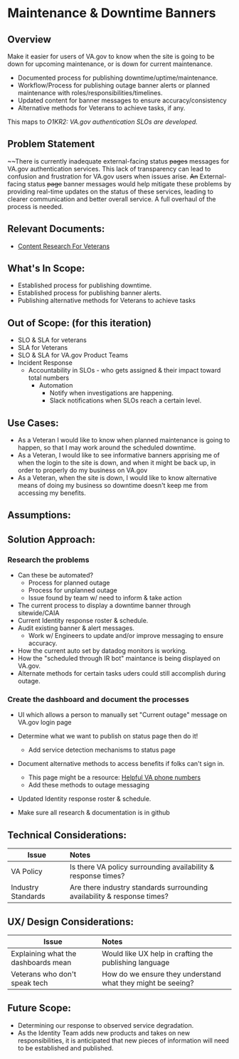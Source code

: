 # Maintenance & Downtime Banners

## Overview
Make it easier for users of VA.gov to know when the site is going to be down for upcoming maintenance, or is down for current maintenance.

- Documented process for publishing downtime/uptime/maintenance.
- Workflow/Process for publishing outage banner alerts or planned maintenance with roles/responsibilities/timelines.
- Updated content for banner messages to ensure accuracy/consistency
- Alternative methods for Veterans to achieve tasks, if any.

This maps to _O1KR2: VA.gov authentication SLOs are developed._


## Problem Statement
~~There is currently inadequate external-facing status ~~pages~~ messages for VA.gov authentication services. This lack of transparency can lead to confusion and frustration for VA.gov users when issues arise. ~~An~~ External-facing status ~~page~~ banner messages would help mitigate these problems by providing real-time updates on the status of these services, leading to clearer communication and better overall service. A full overhaul of the process is needed. 

## Relevant Documents:

* [Content Research For Veterans](https://github.com/department-of-veterans-affairs/va.gov-team/blob/master/products/identity/Research/2024-03%20Service%20Level%20Objectives/Content%20research%20for%20Veterans.md)

## What's In Scope: 

- Established process for publishing downtime.
- Established process for publishing banner alerts.
- Publishing alternative methods for Veterans to achieve tasks



## Out of Scope: (for this iteration)
* SLO & SLA for veterans
* SLA for Veterans
* SLO & SLA for VA.gov Product Teams
* Incident Response
  * Accountability in SLOs - who gets assigned & their impact toward total numbers
    * Automation
      * Notify when investigations are happening.
      * Slack notifications when SLOs reach a certain level.
     
## Use Cases:

- As a Veteran I would like to know when planned maintenance is going to happen, so that I may work around the scheduled downtime.
- As a Veteran, I would like to see informative banners apprising me of when the login to the site is down, and when it might be back up, in order to properly do my business on VA.gov
- As a Veteran, when the site is down, I would like to know alternative means of doing my business so downtime doesn't keep me from accessing my benefits.

## Assumptions:


## Solution Approach: 

### Research the problems
- Can these be automated?
  - Process for planned outage
  - Process for unplanned outage
  - Issue found by team w/ need to inform & take action
- The current process to display a downtime banner through sitewide/CAIA
- Current Identity response roster & schedule.
- Audit existing banner & alert messages.
  - Work w/ Engineers to update and/or improve messaging to ensure accuracy.
- How the current auto set by datadog monitors is working.
- How the "scheduled through IR bot" maintance is being displayed on VA.gov.
- Alternate methods for certain tasks uders could still accomplish during outage.


### Create the dashboard and document the processes
- UI which allows a person to manually set "Current outage" message on VA.gov login page
- Determine what we want to publish on status page then do it!
  - Add service detection mechanisms to status page
- Document alternative methods to access benefits if folks can't sign in.
  - This page might be a resource: [Helpful VA phone numbers](https://www.va.gov/resources/helpful-va-phone-numbers/)
  - Add these methods to outage messaging
- Updated Identity response roster & schedule.

- Make sure all research & documentation is in github


## Technical Considerations:
| Issue         | Notes         | 
| ------------- |:-------------| 
| VA Policy |  Is there VA policy surrounding availability & response times?     |
| Industry Standards |  Are there industry standards surrounding availability & response times?     |

## UX/ Design Considerations:
| Issue         | Notes         | 
| ------------- |:------------- | 
| Explaining what the dashboards mean |   Would like UX help in crafting the publishing language          |
| Veterans who don't speak tech | How do we ensure they understand what they might be seeing? |





## Future Scope:
* Determining our response to observed service degradation.
* As the Identity Team adds new products and takes on new responsibilities, it is anticipated that new pieces of information will need to be established and published.
